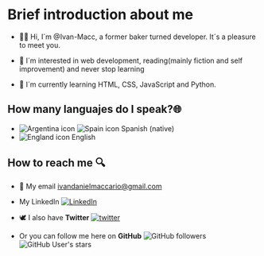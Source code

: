 # Brief introduction about me

- 👋😃 Hi, I´m @Ivan-Macc, a former baker turned developer. It´s a pleasure to meet you.

- 👀 I´m interested in web development, reading(mainly fiction and self improvement) and never stop learning

- 🌱 I´m currently learning HTML, CSS, JavaScript and Python. 

## How many languajes do I speak?🌐
- ![Argentina icon](https://i.imgur.com/QRxhZdi.png) ![Spain icon](https://i.imgur.com/QbS1BHl.png) Spanish (native)
- ![England icon](https://i.imgur.com/Ad1VM6W.png) English

## How to reach me 🔍

- 📧 My email ivandanielmaccario@gmail.com 

- My LinkedIn [![LinkedIn][linkedin-shield]][linkedin-url]

- 🕊️ I also have **Twitter** [![twitter][twitter-shield]][Twitter-url]

- Or you can follow me here on **GitHub** <img alt="GitHub followers" src="https://img.shields.io/github/followers/jad200?style=social"> <img alt="GitHub User's stars" src="https://img.shields.io/github/stars/jad200?affiliations=OWNER&style=social">

<!-- MARKDOWN LINKS & IMAGES -->
<!-- https://www.markdownguide.org/basic-syntax/#reference-style-links -->
<!-- Twitter -->
[twitter-shield]:https://img.shields.io/twitter/follow/ivan_maccari0?style=social
[twitter-url]:https://x.com/ivan_maccari0
<!-- LinkedIn -->
[linkedin-shield]: https://img.shields.io/badge/-LinkedIn-black.svg?style=for-the-badge&logo=linkedin&colorB=blue
[linkedin-url]: https://www.linkedin.com/in/iv%C3%A1n-maccario-0371242b9/
